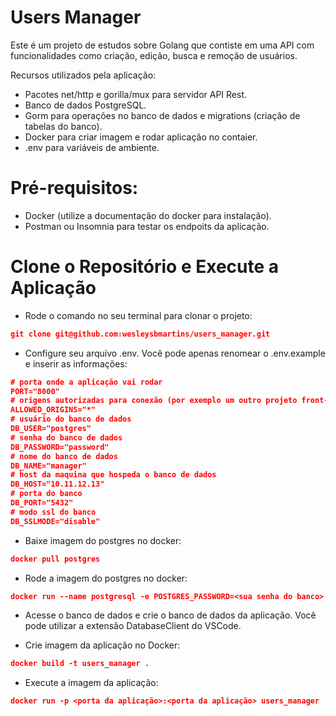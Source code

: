 # Users Manager
Este é um projeto de estudos sobre Golang que contiste em uma API com funcionalidades como criação, edição, busca e remoção de usuários.

Recursos utilizados pela aplicação:
- Pacotes net/http e gorilla/mux para servidor API Rest.
- Banco de dados PostgreSQL.
- Gorm para operações no banco de dados e migrations (criação de tabelas do banco).
- Docker para criar imagem e rodar aplicação no contaier.
- .env para variáveis de ambiente.

# Pré-requisitos:
- Docker (utilize a documentação do docker para instalação).
- Postman ou Insomnia para testar os endpoits da aplicação.

# Clone o Repositório e Execute a Aplicação
- Rode o comando no seu terminal para clonar o projeto:
```json
git clone git@github.com:wesleysbmartins/users_manager.git
```

- Configure seu arquivo .env. Você pode apenas renomear o .env.example e inserir as informações:
```json
# porta onde a aplicação vai rodar
PORT="8000"
# origens autorizadas para conexão (por exemplo um outro projeto front-end)
ALLOWED_ORIGINS="*"
# usuário do banco de dados
DB_USER="postgres"
# senha do banco de dados
DB_PASSWORD="password"
# nome do banco de dados
DB_NAME="manager"
# host da maquina que hospeda o banco de dados
DB_HOST="10.11.12.13"
# porta do banco
DB_PORT="5432"
# modo ssl do banco
DB_SSLMODE="disable"
```

- Baixe imagem do postgres no docker:
```json
docker pull postgres
```

- Rode a imagem do postgres no docker:
```json
docker run --name postgresql -e POSTGRES_PASSWORD=<sua senha do banco> -p <porta do banco>:<porta do banco> -d postgres
```

- Acesse o banco de dados e crie o banco de dados da aplicação. Você pode utilizar a extensão DatabaseClient do VSCode. 

- Crie imagem da aplicação no Docker:
```json
docker build -t users_manager .
```

- Execute a imagem da aplicação:
```json
docker run -p <porta da aplicação>:<porta da aplicação> users_manager
```